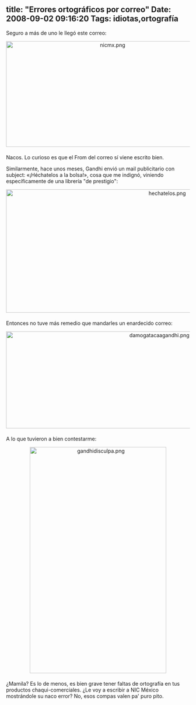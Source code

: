 title: "Errores ortográficos por correo"
Date: 2008-09-02 09:16:20
Tags: idiotas,ortografía
---
Seguro a más de uno le llegó este correo:
<div><span class="mt-enclosure mt-enclosure-image" style="display: inline;"><img class="mt-image-center" style="margin: 0pt auto 20px; text-align: center; display: block;" src="http://log.damog.net/nicmx.png" alt="nicmx.png" width="568" height="289" /></span></div>
Nacos. Lo curioso es que el From del correo sí viene escrito bien.

Similarmente, hace unos meses, Gandhi envió un mail publicitario con subject: «¡Héchatelos a la bolsa!», cosa que me indignó, viniendo específicamente de una librería "de prestigio":

<span class="mt-enclosure mt-enclosure-image" style="display: inline;"><img class="mt-image-center" style="margin: 0pt auto 20px; text-align: center; display: block;" src="http://log.damog.net/hechatelos.png" alt="hechatelos.png" width="868" height="337" /></span>Entonces no tuve más remedio que mandarles un enardecido correo:

<span class="mt-enclosure mt-enclosure-image" style="display: inline;"><img class="mt-image-center" style="margin: 0pt auto 20px; text-align: center; display: block;" src="http://log.damog.net/damogatacaagandhi.png" alt="damogatacaagandhi.png" width="825" height="265" /></span>A lo que tuvieron a bien contestarme:

<span class="mt-enclosure mt-enclosure-image" style="display: inline;"><img class="mt-image-center" style="margin: 0pt auto 20px; text-align: center; display: block;" src="http://log.damog.net/gandhidisculpa.png" alt="gandhidisculpa.png" width="374" height="618" /></span>¿Mamila? Es lo de menos, es bien grave tener faltas de ortografía en tus productos chaqui-comerciales. ¿Le voy a escribir a NIC México mostrándole su naco error? No, esos compas valen pa' puro pito.